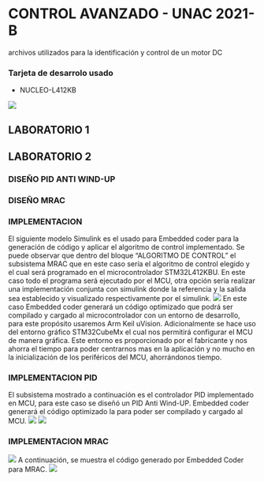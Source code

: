 # CONTROL AVANZADO - UNAC 2021-B
archivos utilizados para la identificación y control de un motor DC
### Tarjeta de desarrolo usado
- NUCLEO-L412KB
<img src="https://www.st.com/bin/ecommerce/api/image.PF266995.en.feature-description-include-personalized-no-cpn-large.jpg">

## LABORATORIO 1

## LABORATORIO 2
### DISEÑO PID ANTI WIND-UP

### DISEÑO MRAC
### IMPLEMENTACION 
El siguiente modelo Simulink es el usado para Embedded coder para la generación de código y aplicar el algoritmo de control implementado. Se puede observar que dentro del bloque “ALGORITMO DE CONTROL” el subsistema MRAC que en este caso sería el algoritmo de control elegido y el cual será programado en el microcontrolador STM32L412KBU. En este caso todo el programa será ejecutado por el MCU, otra opción sería realizar una implementación conjunta con simulink donde la referencia y la salida sea establecido y visualizado respectivamente por el simulink.
<img src="https://user-images.githubusercontent.com/47931397/144938440-4a7c0afc-1527-4dab-a31d-a6493553fc05.png">
En este caso Embedded coder generará un código optimizado que podrá ser compilado y cargado al microcontrolador con un entorno de desarrollo, para este propósito usaremos Arm Keil uVision. Adicionalmente se hace uso del entorno gráfico STM32CubeMx el cual nos permitirá configurar el MCU de manera gráfica. Este entorno es proporcionado por el fabricante y nos ahorra el tiempo para poder centrarnos mas en la aplicación y no mucho en la inicialización de los periféricos del MCU, ahorrándonos tiempo.

### IMPLEMENTACION PID 
El subsistema mostrado a continuación es el controlador PID implementado en MCU, para este caso se diseñó un PID Anti Wind-UP. Embedded coder generará el código optimizado la para poder ser compilado y cargado al MCU.
<img src="https://user-images.githubusercontent.com/47931397/144938727-2f7a1a9d-e63f-4bab-b591-1277291ed1c2.png">
<img src="https://user-images.githubusercontent.com/47931397/144938841-07790a11-af89-424d-b966-d6f19d4cc8e5.png">
### IMPLEMENTACION MRAC
<img src="https://user-images.githubusercontent.com/47931397/144938913-ffaf1517-dcac-4bb4-a36d-cc854386177b.png">
A continuación, se muestra el código generado por Embedded Coder para MRAC.
<img src="https://user-images.githubusercontent.com/47931397/144938919-d566f536-3395-47bb-b206-ea40885e85ca.png">


